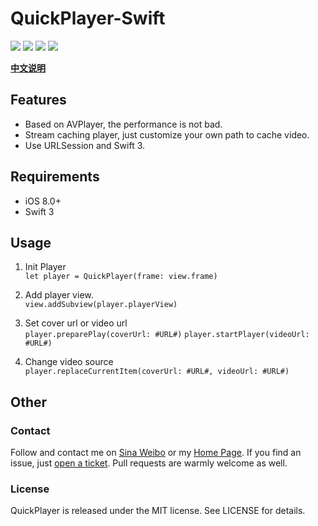 # QuickPlayer-Swift

<a href="https://travis-ci.org/Shvier/QuickPlayer-Swift"><img src="https://travis-ci.org/Shvier/QuickPlayer-Swift.svg?branch=master"></a>
<a href=""><img src="https://img.shields.io/cocoapods/v/QuickPlayer.svg"></a>
<a href="https://raw.githubusercontent.com/Shvier/QuickPlayer-Swift/master/README.md"><img src="https://img.shields.io/cocoapods/l/QuickPlayer.svg"></a>
<a href=""><img src="https://img.shields.io/cocoapods/p/QuickPlayer.svg"></a>

[**中文说明**](https://github.com/Shvier/QuickPlayer-Swift/blob/master/README_zh-CN.md)

## Features

- Based on AVPlayer, the performance is not bad.
- Stream caching player, just customize your own path to cache video.
- Use URLSession and Swift 3.

## Requirements

- iOS 8.0+
- Swift 3

## Usage

1. Init Player  
`let player = QuickPlayer(frame: view.frame)`

2. Add player view.  
`view.addSubview(player.playerView)`

3. Set cover url or video url  
`player.preparePlay(coverUrl: #URL#)`
`player.startPlayer(videoUrl: #URL#)`

4. Change video source     
`player.replaceCurrentItem(coverUrl: #URL#, videoUrl: #URL#)`

## Other

### Contact

Follow and contact me on [Sina Weibo](http://weibo.com/Shvier) or my [Home Page](https://www.shvier.com). If you find an issue, just [open a ticket](https://github.com/Shvier/QuickPlayer-Swift/issues/new). Pull requests are warmly welcome as well.

### License

QuickPlayer is released under the MIT license. See LICENSE for details.
